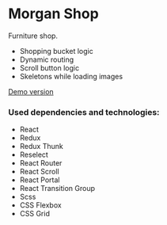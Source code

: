 # Morgan Shop

Furniture shop. 

- Shopping bucket logic
- Dynamic routing
- Scroll button logic
- Skeletons while loading images

[Demo version](https://seventrio.github.io/morgan-shop/)

### Used dependencies and technologies:
- React
- Redux
- Redux Thunk
- Reselect
- React Router
- React Scroll
- React Portal
- React Transition Group
- Scss
- CSS Flexbox
- CSS Grid
